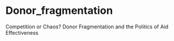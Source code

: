 # Donor_fragmentation
Competition or Chaos? Donor Fragmentation and the Politics of Aid Effectiveness
